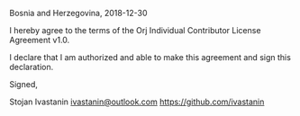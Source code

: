 Bosnia and Herzegovina, 2018-12-30

I hereby agree to the terms of the Orj Individual Contributor License
Agreement v1.0.

I declare that I am authorized and able to make this agreement and sign this
declaration.

Signed,

Stojan Ivastanin ivastanin@outlook.com https://github.com/ivastanin
